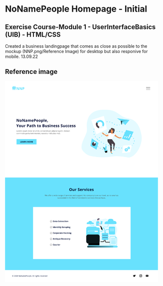 # NoNamePeople Homepage - Initial

## Exercise Course-Module 1 - UserInterfaceBasics (UIB) - HTML/CSS

Created a business landingpage that comes as close as possible to the mockup (NNP.png/Reference Image) for desktop but also responive for mobile.
13.09.22

## Reference image

![alt-text](NNP.png "Reference Image")

